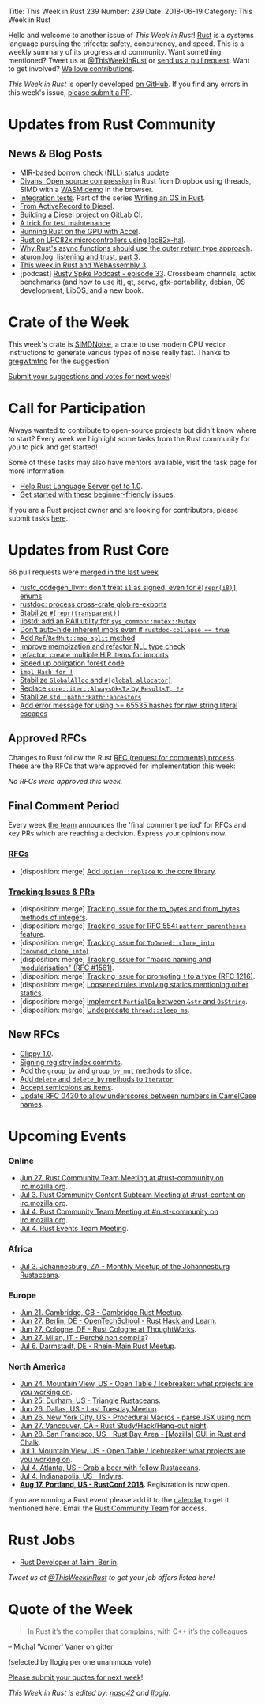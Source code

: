 Title: This Week in Rust 239
Number: 239
Date: 2018-06-19
Category: This Week in Rust

Hello and welcome to another issue of *This Week in Rust*!
[Rust](http://rust-lang.org) is a systems language pursuing the trifecta: safety, concurrency, and speed.
This is a weekly summary of its progress and community.
Want something mentioned? Tweet us at [@ThisWeekInRust](https://twitter.com/ThisWeekInRust) or [send us a pull request](https://github.com/cmr/this-week-in-rust).
Want to get involved? [We love contributions](https://github.com/rust-lang/rust/blob/master/CONTRIBUTING.md).

*This Week in Rust* is openly developed [on GitHub](https://github.com/cmr/this-week-in-rust).
If you find any errors in this week's issue, [please submit a PR](https://github.com/cmr/this-week-in-rust/pulls).

# Updates from Rust Community

## News & Blog Posts

* [MIR-based borrow check (NLL) status update](http://smallcultfollowing.com/babysteps/blog/2018/06/15/mir-based-borrow-check-nll-status-update/).
* [Divans: Open source compression](https://blogs.dropbox.com/tech/2018/06/building-better-compression-together-with-divans/) in Rust from Dropbox using threads, SIMD with a [WASM demo](https://dropbox.github.io/divans) in the browser.
* [Integration tests](https://os.phil-opp.com/integration-tests/). Part of the series [Writing an OS in Rust](https://os.phil-opp.com/).
* [From ActiveRecord to Diesel](http://patshaughnessy.net/2018/6/9/from-activerecord-to-diesel).
* [Building a Diesel project on GitLab CI](https://noyez.gitlab.io/post/2018-06-15-rust-plus-diesel-plus-gitlab/).
* [A trick for test maintenance](https://matklad.github.io/2018/06/18/a-trick-for-test-maintenance.html).
* [Running Rust on the GPU with Accel](https://bheisler.github.io/post/rust-on-the-gpu-with-accel/).
* [Rust on LPC82x microcontrollers using lpc82x-hal](https://users.rust-lang.org/t/lpc82x-hal-0-2-rust-on-lpc82x-microcontrollers/18144).
* [Why Rust's async functions should use the outer return type approach](https://github.com/MajorBreakfast/rust-blog/blob/master/posts/2018-06-19-outer-return-type-approach.md).
* [aturon.log: listening and trust, part 3](https://aturon.github.io/2018/06/18/listening-part-3/).
* [This week in Rust and WebAssembly 3](https://rustwasm.github.io/2018/06/04/this-week-in-rust-wasm-003.html).
* [podcast] [Rusty Spike Podcast - episode 33](https://rusty-spike.blubrry.net/2018/06/13/episode-33-jun-13-2018/). Crossbeam channels, actix benchmarks (and how to use it), qt, servo, gfx-portability, debian, OS development, LibOS, and a new book.

# Crate of the Week

This week's crate is [SIMDNoise](https://crates.io/crates/simdnoise), a crate to use modern CPU vector instructions to generate various types of noise really fast. Thanks to [gregwtmtno](https://users.rust-lang.org/u/gregwtmtno) for the suggestion!

[Submit your suggestions and votes for next week][submit_crate]!

[submit_crate]: https://users.rust-lang.org/t/crate-of-the-week/2704

# Call for Participation

Always wanted to contribute to open-source projects but didn't know where to start?
Every week we highlight some tasks from the Rust community for you to pick and get started!

Some of these tasks may also have mentors available, visit the task page for more information.

* [Help Rust Language Server get to 1.0](https://github.com/rust-lang-nursery/rls/issues/914).
* [Get started with these beginner-friendly issues](https://www.rustaceans.org/findwork/starters).

If you are a Rust project owner and are looking for contributors, please submit tasks [here][guidelines].

[guidelines]: https://users.rust-lang.org/t/twir-call-for-participation/4821

# Updates from Rust Core

66 pull requests were [merged in the last week][merged]

[merged]: https://github.com/search?q=is%3Apr+org%3Arust-lang+is%3Amerged+merged%3A2018-06-11..2018-06-18

* [rustc_codegen_llvm: don't treat `i1` as signed, even for `#[repr(i8)]` enums](https://github.com/rust-lang/rust/pull/51594)
* [rustdoc: process cross-crate glob re-exports](https://github.com/rust-lang/rust/pull/51584)
* [Stabilize `#[repr(transparent)]`](https://github.com/rust-lang/rust/pull/51562)
* [libstd: add an RAII utility for `sys_common::mutex::Mutex`](https://github.com/rust-lang/rust/pull/51529)
* [Don't auto-hide inherent impls even if `rustdoc-collapse == true`](https://github.com/rust-lang/rust/pull/51527)
* [Add `Ref`/`RefMut::map_split` method](https://github.com/rust-lang/rust/pull/51466)
* [Improve memoization and refactor NLL type check](https://github.com/rust-lang/rust/pull/51460)
* [refactor: create multiple HIR items for imports](https://github.com/rust-lang/rust/pull/51425)
* [Speed up obligation forest code](https://github.com/rust-lang/rust/pull/51411)
* [`impl Hash for !`](https://github.com/rust-lang/rust/pull/51404)
* [Stabilize `GlobalAlloc` and `#[global_allocator]`](https://github.com/rust-lang/rust/pull/51241)
* [Replace `core::iter::AlwaysOk<T>` by `Result<T, !>`](https://github.com/rust-lang/rust/pull/50941)
* [Stabilize `std::path::Path::ancestors`](https://github.com/rust-lang/rust/pull/50894)
* [Add error message for using >= 65535 hashes for raw string literal escapes](https://github.com/rust-lang/rust/pull/50296)

## Approved RFCs

Changes to Rust follow the Rust [RFC (request for comments)
process](https://github.com/rust-lang/rfcs#rust-rfcs). These
are the RFCs that were approved for implementation this week:

*No RFCs were approved this week.*

## Final Comment Period

Every week [the team](https://www.rust-lang.org/team.html) announces the
'final comment period' for RFCs and key PRs which are reaching a
decision. Express your opinions now.

### [RFCs](https://github.com/rust-lang/rfcs/labels/final-comment-period)

* [disposition: merge] [Add `Option::replace` to the core library](https://github.com/rust-lang/rfcs/pull/2296).

### [Tracking Issues & PRs](https://github.com/rust-lang/rust/labels/final-comment-period)

* [disposition: merge] [Tracking issue for the to_bytes and from_bytes methods of integers](https://github.com/rust-lang/rust/issues/49792).
* [disposition: merge] [Tracking issue for RFC 554: `pattern_parentheses` feature](https://github.com/rust-lang/rust/issues/51087).
* [disposition: merge] [Tracking issue for `ToOwned::clone_into` (`toowned_clone_into`)](https://github.com/rust-lang/rust/issues/41263).
* [disposition: merge] [Tracking issue for "macro naming and modularisation" (RFC #1561)](https://github.com/rust-lang/rust/issues/35896).
* [disposition: merge] [Tracking issue for promoting `!` to a type (RFC 1216)](https://github.com/rust-lang/rust/issues/35121).
* [disposition: merge] [Loosened rules involving statics mentioning other statics](https://github.com/rust-lang/rust/pull/51110).
* [disposition: merge] [Implement `PartialEq` between `&str` and `OsString`](https://github.com/rust-lang/rust/pull/51178).
* [disposition: merge] [Undeprecate `thread::sleep_ms`](https://github.com/rust-lang/rust/pull/51610).

## New RFCs

* [Clippy 1.0](https://github.com/rust-lang/rfcs/pull/2476).
* [Signing registry index commits](https://github.com/rust-lang/rfcs/pull/2474).
* [Add the `group_by` and `group_by_mut` methods to slice](https://github.com/rust-lang/rfcs/pull/2477).
* [Add `delete` and `delete_by` methods to `Iterator`](https://github.com/rust-lang/rfcs/pull/2475).
* [Accept semicolons as items](https://github.com/rust-lang/rfcs/pull/2479).
* [Update RFC 0430 to allow underscores between numbers in CamelCase names](https://github.com/rust-lang/rfcs/pull/2478).

# Upcoming Events

### Online

* [Jun 27. Rust Community Team Meeting at #rust-community on irc.mozilla.org](irc://irc.mozilla.org/rust-community).
* [Jul  3. Rust Community Content Subteam Meeting at #rust-content on irc.mozilla.org](irc://irc.mozilla.org/rust-content).
* [Jul  4. Rust Community Team Meeting at #rust-community on irc.mozilla.org](irc://irc.mozilla.org/rust-community).
* [Jul  4. Rust Events Team Meeting](https://t.me/joinchat/EkKINhHCgZ9llzvPidOssA).

### Africa

* [Jul  3. Johannesburg, ZA - Monthly Meetup of the Johannesburg Rustaceans](https://www.meetup.com/Johannesburg-Rust-Meetup/events/cpblrnyxkbfb/).

### Europe

* [Jun 21. Cambridge, GB - Cambridge Rust Meetup](https://www.meetup.com/Cambridge-Rust-Meetup/events/pzwshpyxjbcc/).
* [Jun 27. Berlin, DE - OpenTechSchool - Rust Hack and Learn](https://www.meetup.com/opentechschool-berlin/events/251675898/).
* [Jun 27. Cologne, DE - Rust Cologne at ThoughtWorks](https://www.meetup.com/RustCologne/events/vnwndpyxjbjb/).
* [Jun 27. Milan, IT - Perché non compila](https://www.meetup.com/rust-language-milano/events/251914721/)?
* [Jul  6. Darmstadt, DE - Rhein-Main Rust Meetup](https://www.meetup.com/Rust-Rhein-Main/events/251928672).

### North America

* [Jun 24. Mountain View, US - Open Table / Icebreaker: what projects are you working on](https://www.meetup.com/Rust-Dev-in-Mountain-View/events/glnfcpyxjbgc/).
* [Jun 25. Durham, US - Triangle Rustaceans](https://www.meetup.com/triangle-rustaceans/events/kkjnpnyxjbhc/).
* [Jun 26. Dallas, US - Last Tuesday Meetup](https://www.meetup.com/Dallas-Rust/events/zfgwzmyxjbjc/).
* [Jun 26. New York City, US - Procedural Macros - parse JSX using nom](https://www.meetup.com/Rust-NYC/events/251490499/).
* [Jun 27. Vancouver, CA - Rust Study/Hack/Hang-out night](https://www.meetup.com/Vancouver-Rust/events/dqldspyxjbkc/).
* [Jun 28. San Francisco, US - Rust Bay Area - [Mozilla] GUI in Rust and Chalk](https://www.meetup.com/Rust-Bay-Area/events/251073767/).
* [Jul  1. Mountain View, US - Open Table / Icebreaker: what projects are you working on](https://www.meetup.com/Rust-Dev-in-Mountain-View/events/glnfcpyxkbcb/).
* [Jul  4. Atlanta, US - Grab a beer with fellow Rustaceans](https://www.meetup.com/Rust-ATL/events/rhvgrmyxkbgb/).
* [Jul  4. Indianapolis, US - Indy.rs](https://www.meetup.com/indyrs/events/mffbtpyxkbgb/).
* **[Aug 17. Portland, US - RustConf 2018](http://rustconf.com/).** Registration is now open.

If you are running a Rust event please add it to the [calendar] to get
it mentioned here. Email the [Rust Community Team][community] for access.

[calendar]: https://www.google.com/calendar/embed?src=apd9vmbc22egenmtu5l6c5jbfc%40group.calendar.google.com
[community]: mailto:community-team@rust-lang.org

# Rust Jobs

* [Rust Developer at 1aim, Berlin](https://www.reddit.com/r/rust/comments/8qrcvv/rust_developer_roles_available_at_1aim_apply_now/).

*Tweet us at [@ThisWeekInRust](https://twitter.com/ThisWeekInRust) to get your job offers listed here!*

# Quote of the Week

> In Rust it’s the compiler that complains, with C++ it’s the colleagues

– Michal 'Vorner' Vaner on [gitter](https://gitter.im/rust-lang/rust?at=5b212b1a37a2df7bed398c7c)

(selected by llogiq per one unanimous vote)

[Please submit your quotes for next week][submit]!

[submit]: http://users.rust-lang.org/t/twir-quote-of-the-week/328

*This Week in Rust is edited by: [nasa42](https://github.com/nasa42) and [llogiq](https://github.com/llogiq).*

